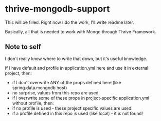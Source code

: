 # thrive-mongodb-support

This will be filled. Right now I do the work, I'll write readme later.

Basically, all that is needed to work with Mongo through Thrive Framework.

## Note to self

I don't really know where to write that down, but it's useful knowledge.

If I have default and profile in application.yml here and use it in external project, then:
- if I don't overwrite ANY of the props defined here (like spring.data.mongodb.host)
- no surprise, values from this repo are used
- if I overwrite some of these props in project-specific application.yml without profile, then:
-  if no profile is used - these project specific values are used
- if a profile defined in this repo is used (like local) - it is not found!